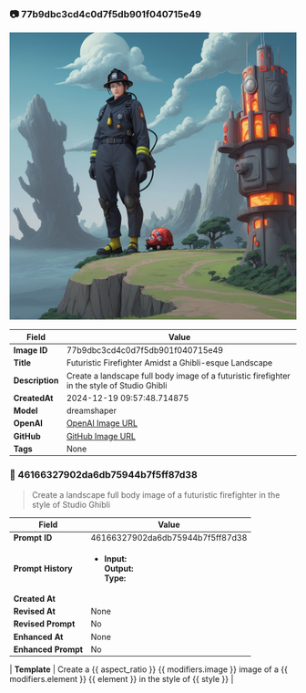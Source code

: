 

### 📷 77b9dbc3cd4c0d7f5db901f040715e49 


![data.id](./77b9dbc3cd4c0d7f5db901f040715e49.jpg)


| Field          | Value                                                                                                                     |
|----------------|---------------------------------------------------------------------------------------------------------------------------|
| **Image ID**             | 77b9dbc3cd4c0d7f5db901f040715e49                                                                                                             |
| **Title**           | Futuristic Firefighter Amidst a Ghibli-esque Landscape                                                                                                       |
| **Description**           | Create a landscape full body image of a futuristic firefighter in the style of Studio Ghibli                                                                                                       |
| **CreatedAt**        | 2024-12-19 09:57:48.714875                                                                                                        |
| **Model**        | dreamshaper                                                                                                        |
| **OpenAI**         | [OpenAI Image URL](http://192.168.1.85:8081/generated-images/b643717070308.png)                                                                                |
| **GitHub**         | [GitHub Image URL](https://raw.githubusercontent.com/Caneta-Silva/weeb/refs/heads/main/images/77b9dbc3cd4c0d7f5db901f040715e49/77b9dbc3cd4c0d7f5db901f040715e49.jpg)                                                                                |
| **Tags**       | None                                                                                                                   |

### 📜 46166327902da6db75944b7f5ff87d38

> Create a landscape full body image of a futuristic firefighter in the style of Studio Ghibli

| Field          | Value                                                                                                                                                                      |
|----------------|----------------------------------------------------------------------------------------------------------------------------------------------------------------------------|
| **Prompt ID**  | 46166327902da6db75944b7f5ff87d38                                                                                                                                                            |
| **Prompt History** | <ul><li>**Input:**  <br> **Output:**  <br> **Type:** </li></ul> |
| **Created At** |                                                                                                                                                    |
| **Revised At** | None                                                                                                                                                   |
| **Revised Prompt** | No                                                                                                                                                                      |
| **Enhanced At** | None                                                                                                                                                  |
| **Enhanced Prompt** | No                                                                                                                                                                    |

| **Template**   | Create a {{ aspect_ratio }} {{ modifiers.image }} image of a {{ modifiers.element }} {{ element }} in the style of {{ style }}                                                                                                                                           |


